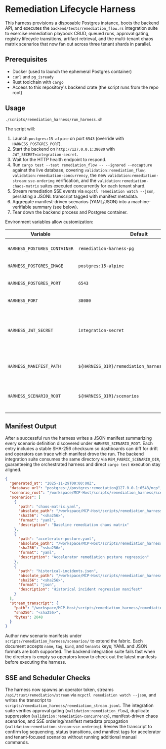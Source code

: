 # Remediation Lifecycle Harness

This harness provisions a disposable Postgres instance, boots the backend API, and executes the
`backend/tests/remediation_flow.rs` integration suite to exercise remediation playbook CRUD,
queued runs, approval gating, registry lifecycle transitions, artifact retrieval, and the
multi-tenant chaos matrix scenarios that now fan out across three tenant shards in parallel.

## Prerequisites

* Docker (used to launch the ephemeral Postgres container)
* `curl` and `pg_isready`
* Rust toolchain with `cargo`
* Access to this repository's backend crate (the script runs from the repo root)

## Usage

```bash
./scripts/remediation_harness/run_harness.sh
```

The script will:

1. Launch `postgres:15-alpine` on port `6543` (override with `HARNESS_POSTGRES_PORT`).
2. Start the backend on `http://127.0.0.1:38080` with `JWT_SECRET=integration-secret`.
3. Wait for the HTTP health endpoint to respond.
4. Run `cargo test --test remediation_flow -- --ignored --nocapture` against the live database,
   covering `validation:remediation_flow`, `validation:remediation-concurrency`, the new
   `validation:remediation-stream:sse-ordering` verification, and the
   `validation:remediation-chaos-matrix` suites executed concurrently for each tenant shard.
5. Stream remediation SSE events via `mcpctl remediation watch --json`, persisting a JSONL transcript
   tagged with manifest metadata.
6. Aggregate manifest-driven scenarios (YAML/JSON) into a machine-verifiable summary (see below).
7. Tear down the backend process and Postgres container.

Environment variables allow customization:

| Variable | Default | Description |
| --- | --- | --- |
| `HARNESS_POSTGRES_CONTAINER` | `remediation-harness-pg` | Docker container name. |
| `HARNESS_POSTGRES_IMAGE` | `postgres:15-alpine` | Postgres image tag. |
| `HARNESS_POSTGRES_PORT` | `6543` | Host port exposed by Postgres. |
| `HARNESS_PORT` | `38080` | Backend HTTP port. |
| `HARNESS_JWT_SECRET` | `integration-secret` | JWT secret exported to the backend and integration test. |
| `HARNESS_MANIFEST_PATH` | `${HARNESS_DIR}/remediation_harness_manifest.json` | Override manifest output location. |
| `HARNESS_SCENARIO_ROOT` | `${HARNESS_DIR}/scenarios` | Directory scanned for YAML/JSON scenario manifests. |

## Manifest Output

After a successful run the harness writes a JSON manifest summarizing every scenario definition
discovered under `HARNESS_SCENARIO_ROOT`. Each entry includes a stable SHA-256 checksum so
dashboards can diff for drift and operators can trace which manifest drove the run. The backend
integration suite consumes the same directory via `REM_FABRIC_SCENARIO_DIR`, guaranteeing the
orchestrated harness and direct `cargo test` execution stay aligned.

```json
{
  "generated_at": "2025-11-29T00:00:00Z",
  "database_url": "postgres://postgres:remediation@127.0.0.1:6543/mcp",
  "scenario_root": "/workspace/MCP-Host/scripts/remediation_harness/scenarios",
  "scenarios": [
    {
      "path": "chaos-matrix.yaml",
      "absolute_path": "/workspace/MCP-Host/scripts/remediation_harness/scenarios/chaos-matrix.yaml",
      "sha256": "<sha256>",
      "format": "yaml",
      "description": "Baseline remediation chaos matrix"
    },
    {
      "path": "accelerator-posture.yaml",
      "absolute_path": "/workspace/MCP-Host/scripts/remediation_harness/scenarios/accelerator-posture.yaml",
      "sha256": "<sha256>",
      "format": "yaml",
      "description": "Accelerator remediation posture regression"
    },
    {
      "path": "historical-incidents.json",
      "absolute_path": "/workspace/MCP-Host/scripts/remediation_harness/scenarios/historical-incidents.json",
      "sha256": "<sha256>",
      "format": "json",
      "description": "Historical incident regression manifest"
    }
  ],
  "stream_transcript": {
    "path": "/workspace/MCP-Host/scripts/remediation_harness/remediation_stream.jsonl",
    "sha256": "<sha256>",
    "bytes": 2048
  }
}
```

Author new scenario manifests under `scripts/remediation_harness/scenarios/` to extend the fabric.
Each document accepts `name`, `tag`, `kind`, and `tenants` keys; YAML and JSON formats are both
supported. The backend integration suite fails fast when the directory is empty so operators know to
check out the latest manifests before executing the harness.

## SSE and Scheduler Checks

The harness now spawns an operator token, streams `/api/trust/remediation/stream` via
`mcpctl remediation watch --json`, and writes the transcript to
`scripts/remediation_harness/remediation_stream.jsonl`. The integration suite verifies approval
gating (`validation:remediation_flow`), duplicate suppression (`validation:remediation-concurrency`),
manifest-driven chaos scenarios, and SSE ordering/manifest metadata propagation
(`validation:remediation-stream:sse-ordering`). Review the transcript to confirm log sequencing,
status transitions, and manifest tags for accelerator and tenant-focused scenarios without running
additional manual commands.
